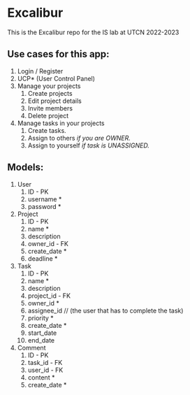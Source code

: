# Excalibur

This is the Excalibur repo for the IS lab at UTCN 2022-2023

## Use cases for this app:
1. Login / Register
2. UCP* (User Control Panel)
3. Manage your projects
   1. Create projects
   2. Edit project details
   3. Invite members
   4. Delete project
4. Manage tasks in your projects 
   1. Create tasks. 
   2. Assign to others *if you are OWNER.*
   3. Assign to yourself *if task is UNASSIGNED.*

   
## Models:
1. User
   1. ID - PK
   2. username *
   3. password *
2. Project
   1. ID - PK
   2. name *
   3. description
   4. owner_id - FK
   5. create_date *
   6. deadline *
3. Task
   1. ID - PK
   2. name *
   3. description
   4. project_id - FK
   5. owner_id *
   6. assignee_id  // (the user that has to complete the task)
   7. priority *
   8. create_date *
   9. start_date
   10. end_date
4. Comment
   1. ID - PK
   2. task_id - FK
   3. user_id - FK
   4. content *
   5. create_date *
